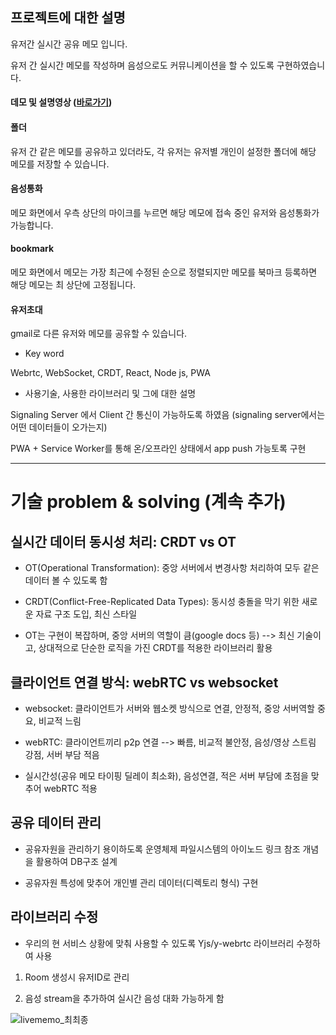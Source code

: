
## 프로젝트에 대한 설명

유저간 실시간 공유 메모 입니다.

유저 간 실시간 메모를 작성하며 음성으로도 커뮤니케이션을 할 수 있도록 구현하였습니다.

#### 데모 및 설명영상 ([바로가기](https://youtu.be/pimv_s9vUPc))

#### 폴더

유저 간 같은 메모를 공유하고 있더라도, 각 유저는 유저별 개인이 설정한 폴더에 해당 메모를 저장할 수 있습니다.

#### 음성통화

메모 화면에서 우측 상단의 마이크를 누르면 해당 메모에 접속 중인 유저와 음성통화가 가능합니다.

#### bookmark

메모 화면에서 메모는 가장 최근에 수정된 순으로 정렬되지만 메모를 북마크 등록하면 해당 메모는 최 상단에 고정됩니다.

#### 유저초대

gmail로 다른 유저와 메모를 공유할 수 있습니다.


- Key word

Webrtc, WebSocket, CRDT, React, Node js, PWA

- 사용기술, 사용한 라이브러리 및 그에 대한 설명

Signaling Server 에서 Client 간 통신이 가능하도록 하였음 (signaling server에서는 어떤 데이터들이 오가는지)

PWA + Service Worker를 통해 온/오프라인 상태에서 app push 가능토록 구현


----------------------------------------------------------------------------------------------------------------------------------------------------

# 기술 problem & solving (계속 추가)

## 실시간 데이터 동시성 처리: CRDT vs OT

- OT(Operational Transformation): 중앙 서버에서 변경사항 처리하여 모두 같은 데이터 볼 수 있도록 함

- CRDT(Conflict-Free-Replicated Data Types): 동시성 충돌을 막기 위한 새로운 자료 구조 도입, 최신 스타일

- OT는 구현이 복잡하며, 중앙 서버의 역할이 큼(google docs 등) --> 최신 기술이고, 상대적으로 단순한 로직을 가진 CRDT를 적용한 라이브러리 활용

## 클라이언트 연결 방식: webRTC vs websocket

- websocket: 클라이언트가 서버와 웹소켓 방식으로 연결, 안정적, 중앙 서버역할 중요, 비교적 느림

- webRTC: 클라이언트끼리 p2p 연결 --> 빠름, 비교적 불안정, 음성/영상 스트림 강점, 서버 부담 적음

- 실시간성(공유 메모 타이핑 딜레이 최소화), 음성연결, 적은 서버 부담에 초점을 맞추어 webRTC 적용

## 공유 데이터 관리

- 공유자원을 관리하기 용이하도록 운영체제 파일시스템의 아이노드 링크 참조 개념을 활용하여 DB구조 설계

- 공유자원 특성에 맞추어 개인별 관리 데이터(디렉토리 형식) 구현

## 라이브러리 수정

- 우리의 현 서비스 상황에 맞춰 사용할 수 있도록 Yjs/y-webrtc 라이브러리 수정하여 사용

1) Room 생성시 유저ID로 관리

2) 음성 stream을 추가하여 실시간 음성 대화 가능하게 함


![livememo_최최종](https://user-images.githubusercontent.com/18034609/145803684-7e1c15fc-b437-413e-84ae-5958ef0631e0.png)
